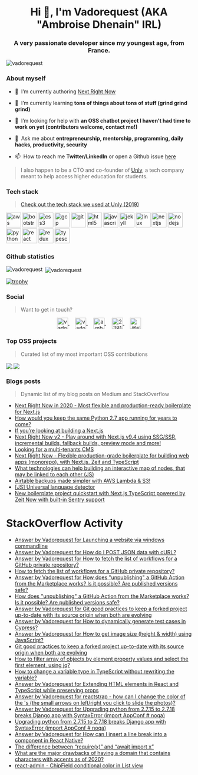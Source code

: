 <h1 align="center">Hi 👋, I'm Vadorequest (AKA "Ambroise Dhenain" IRL)</h1>
<h3 align="center">A very passionate developer since my youngest age, from France.</h3>

<p align="left">
  <img src="https://komarev.com/ghpvc/?username=vadorequest" alt="vadorequest" />
</p>

### About myself

- 🔭&nbsp;&nbsp;I’m currently authoring [Next Right Now](https://github.com/UnlyEd/next-right-now)

- 🌱&nbsp;&nbsp;I’m currently learning **tons of things about tons of stuff (grind grind grind)**

- 🤝&nbsp;&nbsp;I’m looking for help with **an OSS chatbot project I haven't had time to work on yet (contributors welcome, contact me!)**

- 💬&nbsp;&nbsp;Ask me about **entrepreneurship, mentorship, programming, daily hacks, productivity, security**

- 📫&nbsp;&nbsp;How to reach me **Twitter/LinkedIn** or open a Github issue [here](https://github.com/Vadorequest/Vadorequest/issues?q=is%3Aissue+is%3Aopen+sort%3Aupdated-desc)

> I also happen to be a CTO and co-founder of [Unly](https://unly.org/), a tech company meant to help access higher education for students.

### Tech stack

> [Check out the tech stack we used at Unly (2019)](https://stackshare.io/unly/2019)

<p align="left">
  <img src="https://devicons.github.io/devicon/devicon.git/icons/amazonwebservices/amazonwebservices-original-wordmark.svg" alt="aws" width="40" height="40"/> 
  <img src="https://devicons.github.io/devicon/devicon.git/icons/bootstrap/bootstrap-plain.svg" alt="bootstrap" width="40" height="40"/> 
  <img src="https://devicons.github.io/devicon/devicon.git/icons/css3/css3-original-wordmark.svg" alt="css3" width="40" height="40"/> 
  <img src="https://www.vectorlogo.zone/logos/google_cloud/google_cloud-icon.svg" alt="gcp" width="40" height="40"/> 
  <img src="https://www.vectorlogo.zone/logos/git-scm/git-scm-icon.svg" alt="git" width="40" height="40"/> 
  <img src="https://devicons.github.io/devicon/devicon.git/icons/html5/html5-original-wordmark.svg" alt="html5" width="40" height="40"/> 
  <img src="https://devicons.github.io/devicon/devicon.git/icons/javascript/javascript-original.svg" alt="javascript" width="40" height="40"/> 
  <img src="https://www.vectorlogo.zone/logos/jekyllrb/jekyllrb-icon.svg" alt="jekyll" width="40" height="40"/> 
  <img src="https://devicons.github.io/devicon/devicon.git/icons/linux/linux-original.svg" alt="linux" width="40" height="40"/> 
  <img src="https://cdn.worldvectorlogo.com/logos/nextjs-3.svg" alt="nextjs" width="40" height="40"/> 
  <img src="https://devicons.github.io/devicon/devicon.git/icons/nodejs/nodejs-original-wordmark.svg" alt="nodejs" width="40" height="40"/> 
  <img src="https://devicons.github.io/devicon/devicon.git/icons/python/python-original.svg" alt="python" width="40" height="40"/> 
  <img src="https://devicons.github.io/devicon/devicon.git/icons/react/react-original-wordmark.svg" alt="react" width="40" height="40"/> 
  <img src="https://devicons.github.io/devicon/devicon.git/icons/redux/redux-original.svg" alt="redux" width="40" height="40"/> 
  <img src="https://devicons.github.io/devicon/devicon.git/icons/typescript/typescript-original.svg" alt="typescript" width="40" height="40"/>
</p>

### Github statistics

<p>
  <img align="left" src="https://github-readme-stats.vercel.app/api/top-langs/?username=vadorequest&layout=compact&hide=php,smarty&bg_color=30,e96443,904e95&title_color=fff&text_color=fff" alt="vadorequest" />&nbsp;<img align="center" src="https://github-readme-stats.vercel.app/api?username=vadorequest&show_icons=true&count_private=true&show_icons=true&hide=php&bg_color=30,e96443,904e95&title_color=fff&text_color=fff" alt="vadorequest" />
</p>

[![trophy](https://github-profile-trophy.vercel.app/?username=vadorequest)](https://github.com/ryo-ma/github-profile-trophy)


### Social

> Want to get in touch?

<p align="center">
  <a href="https://dev.to/vadorequest" target="blank">
    <img align="center" src="https://cdn.jsdelivr.net/npm/simple-icons@3.0.1/icons/dev-dot-to.svg" alt="vadorequest" height="30" width="30" />
  </a>&nbsp;&nbsp;&nbsp;
  <a href="https://twitter.com/vadorequest" target="blank">
    <img align="center" src="https://cdn.jsdelivr.net/npm/simple-icons@3.0.1/icons/twitter.svg" alt="vadorequest" height="30" width="30" />
  </a>&nbsp;&nbsp;&nbsp;
  <a href="https://linkedin.com/in/ambroise-dhenain" target="blank">
    <img align="center" src="https://cdn.jsdelivr.net/npm/simple-icons@3.0.1/icons/linkedin.svg" alt="ambroise-dhenain" height="30" width="30" />
  </a>&nbsp;&nbsp;&nbsp;
  <a href="https://stackoverflow.com/users/2391795" target="blank">
    <img align="center" src="https://cdn.jsdelivr.net/npm/simple-icons@3.0.1/icons/stackoverflow.svg" alt="2391795" height="30" width="30" />
  </a>&nbsp;&nbsp;&nbsp;
  <a href="https://medium.com/@vadorequest" target="blank">
    <img align="center" src="https://cdn.jsdelivr.net/npm/simple-icons@3.0.1/icons/medium.svg" alt="@vadorequest" height="30" width="30" />
  </a>
</p>

### Top OSS projects

> Curated list of my most important OSS contributions

<a href="https://github.com/UnlyEd/next-right-now">
  <img align="center" src="https://github-readme-stats.vercel.app/api/pin/?username=unlyed&repo=next-right-now" />
</a>

<a href="https://github.com/UnlyEd/next-typescript-api-zeit-boilerplate">
  <img align="center" src="https://github-readme-stats.vercel.app/api/pin/?username=unlyed&repo=next-typescript-api-zeit-boilerplate" />
</a>


### Blogs posts

> Dynamic list of my blog posts on Medium and StackOverflow

<!-- BLOG-POST-LIST:START -->
- [Next Right Now in 2020 - Most flexible and production-ready boilerplate for Next.js](https://dev.to/vadorequest/next-right-now-in-2020-most-flexible-and-production-ready-boilerplate-for-next-js-3hkk)
- [How would you keep the same Python 2.7 app running for years to come?](https://dev.to/vadorequest/how-would-you-keep-the-same-python-2-7-app-running-for-years-to-come-2bj)
- [If you’re looking at building a Next.js](https://medium.com/@Vadorequest/if-youre-looking-at-building-a-next-js-cb3bea52178f?source=rss-3e4790365c74------2)
- [Next Right Now v2 - Play around with Next.js v9.4 using SSG/SSR, incremental builds, fallback builds, preview mode and more!](https://dev.to/vadorequest/next-right-now-v2-play-around-with-next-js-v9-4-using-ssg-ssr-incremental-builds-fallback-builds-preview-mode-and-more-ood)
- [Looking for a multi-tenants CMS](https://dev.to/vadorequest/looking-for-a-multi-tenants-cms-4dpj)
- [Next Right Now - Flexible production-grade boilerplate for building web apps (monorepo), with Next.js, Zeit and TypeScript](https://dev.to/vadorequest/next-right-now-flexible-production-grade-boilerplate-for-building-web-apps-monorepo-with-next-js-zeit-and-typescript-2ich)
- [What technologies can help building an interactive map of nodes, that may be linked to each other (JS)](https://dev.to/vadorequest/what-technologies-can-help-building-an-interactive-map-of-nodes-that-may-be-linked-to-each-other-js-10ko)
- [Airtable backups made simpler with AWS Lambda & S3!](https://dev.to/vadorequest/airtable-backups-made-simpler-with-aws-lambda-s3-20ga)
- [[JS] Universal language detector](https://dev.to/vadorequest/js-universal-language-detector-344i)
- [New boilerplate project quickstart with Next.js TypeScript powered by Zeit Now with built-in Sentry support](https://dev.to/vadorequest/new-boilerplate-project-quickstart-with-next-js-typescript-powered-by-zeit-now-with-built-in-sentry-support-6c4)
<!-- BLOG-POST-LIST:END -->

# StackOverflow Activity
<!-- STACKOVERFLOW:START -->
- [Answer by Vadorequest for Launching a website via windows commandline](https://stackoverflow.com/questions/3739327/launching-a-website-via-windows-commandline/65643034#65643034)
- [Answer by Vadorequest for How do I POST JSON data with cURL?](https://stackoverflow.com/questions/7172784/how-do-i-post-json-data-with-curl/65509003#65509003)
- [Answer by Vadorequest for How to fetch the list of workflows for a GitHub private repository?](https://stackoverflow.com/questions/65440951/how-to-fetch-the-list-of-workflows-for-a-github-private-repository/65458186#65458186)
- [How to fetch the list of workflows for a GitHub private repository?](https://stackoverflow.com/questions/65440951/how-to-fetch-the-list-of-workflows-for-a-github-private-repository)
- [Answer by Vadorequest for How does "unpublishing" a GitHub Action from the Marketplace works? Is it possible? Are published versions safe?](https://stackoverflow.com/questions/65319710/how-does-unpublishing-a-github-action-from-the-marketplace-works-is-it-possib/65357990#65357990)
- [How does "unpublishing" a GitHub Action from the Marketplace works? Is it possible? Are published versions safe?](https://stackoverflow.com/questions/65319710/how-does-unpublishing-a-github-action-from-the-marketplace-works-is-it-possib)
- [Answer by Vadorequest for Git good practices to keep a forked project up-to-date with its source origin when both are evolving](https://stackoverflow.com/questions/64483037/git-good-practices-to-keep-a-forked-project-up-to-date-with-its-source-origin-wh/65066272#65066272)
- [Answer by Vadorequest for How to dynamically generate test cases in Cypress?](https://stackoverflow.com/questions/63114302/how-to-dynamically-generate-test-cases-in-cypress/65066133#65066133)
- [Answer by Vadorequest for How to get image size (height & width) using JavaScript?](https://stackoverflow.com/questions/623172/how-to-get-image-size-height-width-using-javascript/64694446#64694446)
- [Git good practices to keep a forked project up-to-date with its source origin when both are evolving](https://stackoverflow.com/questions/64483037/git-good-practices-to-keep-a-forked-project-up-to-date-with-its-source-origin-wh)
- [How to filter array of objects by element property values and select the first element, using jq?](https://stackoverflow.com/questions/64402825/how-to-filter-array-of-objects-by-element-property-values-and-select-the-first-e)
- [How to change a variable type in TypeScript without rewriting the variable?](https://stackoverflow.com/questions/64291672/how-to-change-a-variable-type-in-typescript-without-rewriting-the-variable)
- [Answer by Vadorequest for Extending HTML elements in React and TypeScript while preserving props](https://stackoverflow.com/questions/40731352/extending-html-elements-in-react-and-typescript-while-preserving-props/64262280#64262280)
- [Answer by Vadorequest for reactstrap - how can I change the color of the <CarouselControl> 's (the small arrows on left/right you click to slide the photos)?](https://stackoverflow.com/questions/59708901/reactstrap-how-can-i-change-the-color-of-the-carouselcontrol-s-the-small-a/63101076#63101076)
- [Answer by Vadorequest for Upgrading python from 2.7.15 to 2.7.18 breaks Django app with SyntaxError (import AppConf # noqa)](https://stackoverflow.com/questions/62814582/upgrading-python-from-2-7-15-to-2-7-18-breaks-django-app-with-syntaxerror-impor/62816654#62816654)
- [Upgrading python from 2.7.15 to 2.7.18 breaks Django app with SyntaxError (import AppConf # noqa)](https://stackoverflow.com/questions/62814582/upgrading-python-from-2-7-15-to-2-7-18-breaks-django-app-with-syntaxerror-impor)
- [Answer by Vadorequest for How can I insert a line break into a <Text> component in React Native?](https://stackoverflow.com/questions/32469570/how-can-i-insert-a-line-break-into-a-text-component-in-react-native/61636719#61636719)
- [The difference between “require(x)” and “await import x”](https://stackoverflow.com/questions/61631355/the-difference-between-requirex-and-await-import-x)
- [What are the major drawbacks of having a domain that contains characters with accents as of 2020?](https://stackoverflow.com/questions/61086359/what-are-the-major-drawbacks-of-having-a-domain-that-contains-characters-with-ac)
- [react-admin - ChipField conditional color in List view](https://stackoverflow.com/questions/60695739/react-admin-chipfield-conditional-color-in-list-view)
<!-- STACKOVERFLOW:END -->
